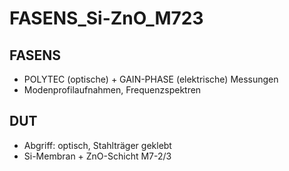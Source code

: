 # FASENS_Si-ZnO_M723

## FASENS
- POLYTEC (optische) + GAIN-PHASE (elektrische) Messungen
- Modenprofilaufnahmen, Frequenzspektren

## DUT
- Abgriff: optisch, Stahlträger geklebt
- Si-Membran + ZnO-Schicht M7-2/3

